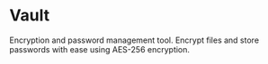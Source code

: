 # Vault
Encryption and password management tool. Encrypt files and store passwords with ease using AES-256 encryption. 
